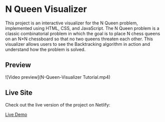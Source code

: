 # N Queen Visualizer

This project is an interactive visualizer for the N Queen problem, implemented using HTML, CSS, and JavaScript. The N Queen problem is a classic combinatorial problem in which the goal is to place N chess queens on an N×N chessboard so that no two queens threaten each other. This visualizer allows users to see the Backtracking algorithm in action and understand how the problem is solved.

## Preview

![Video preview](N-Queen-Visualizer Tutorial.mp4)

## Live Site

Check out the live version of the project on Netlify:

[Live Demo](https://n-queen-visualizer74.netlify.app/)


